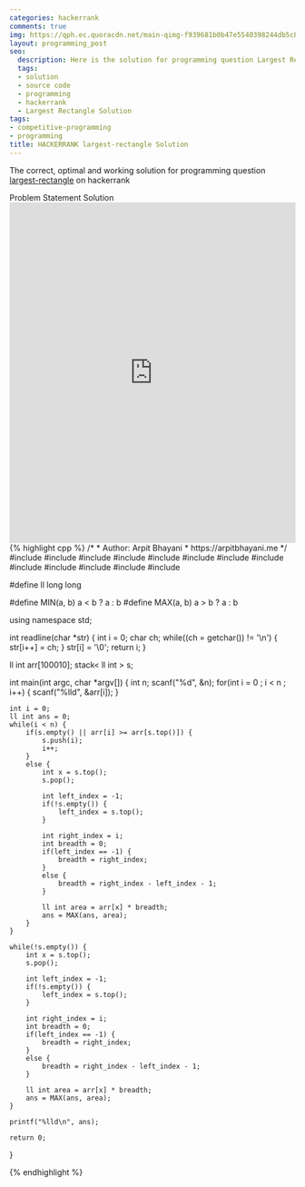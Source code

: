```yaml
---
categories: hackerrank
comments: true
img: https://qph.ec.quoracdn.net/main-qimg-f939681b0b47e5540398244db5c8966f?convert_to_webp=true
layout: programming_post
seo:
  description: Here is the solution for programming question Largest Rectangle on hackerrank
  tags:
  - solution
  - source code
  - programming
  - hackerrank
  - Largest Rectangle Solution
tags:
- competitive-programming
- programming
title: HACKERRANK largest-rectangle Solution
---
```

The correct, optimal and working solution for programming question [largest-rectangle](https://www.hackerrank.com/challenges/largest-rectangle) on hackerrank

<div class="ui secondary pointing large menu">
  <a class="grey item" data-tab="problem-statement">
    Problem Statement
  </a>
  <a class="active item grey" data-tab="solution">
    Solution
  </a>
</div>
<div class="ui bottom attached tab" data-tab="problem-statement">
    <iframe src="https://www.hackerrank.com/challenges/largest-rectangle" width="100%" height="600px" style="overflow: scroll; border: none;"></iframe>
</div>
<div class="ui bottom attached active tab" data-tab="solution">
{% highlight cpp %}
/*
 *  Author: Arpit Bhayani
 *  https://arpitbhayani.me
 */
#include <cmath>
#include <cstdio>
#include <cstdlib>
#include <climits>
#include <deque>
#include <iostream>
#include <list>
#include <limits>
#include <map>
#include <queue>
#include <set>
#include <stack>
#include <vector>

#define ll long long

#define MIN(a, b) a < b ? a : b
#define MAX(a, b) a > b ? a : b

using namespace std;

int readline(char *str) {
    int i = 0;
    char ch;
    while((ch = getchar()) != '\n') {
        str[i++] = ch;
    }
    str[i] = '\0';
    return i;
}

ll int arr[100010];
stack< ll int > s;

int main(int argc, char *argv[]) {
    int n;
    scanf("%d", &n);
    for(int i = 0 ; i < n ; i++) {
        scanf("%lld", &arr[i]);
    }

    int i = 0;
    ll int ans = 0;
    while(i < n) {
        if(s.empty() || arr[i] >= arr[s.top()]) {
            s.push(i);
            i++;
        }
        else {
            int x = s.top();
            s.pop();

            int left_index = -1;
            if(!s.empty()) {
                left_index = s.top();
            }

            int right_index = i;
            int breadth = 0;
            if(left_index == -1) {
                breadth = right_index;
            }
            else {
                breadth = right_index - left_index - 1;
            }

            ll int area = arr[x] * breadth;
            ans = MAX(ans, area);
        }
    }

    while(!s.empty()) {
        int x = s.top();
        s.pop();

        int left_index = -1;
        if(!s.empty()) {
            left_index = s.top();
        }

        int right_index = i;
        int breadth = 0;
        if(left_index == -1) {
            breadth = right_index;
        }
        else {
            breadth = right_index - left_index - 1;
        }

        ll int area = arr[x] * breadth;
        ans = MAX(ans, area);
    }

    printf("%lld\n", ans);

    return 0;
}

{% endhighlight %}
</div>
